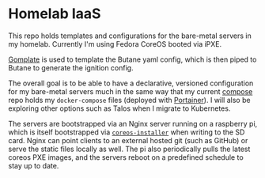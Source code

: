 # Homelab IaaS

This repo holds templates and configurations for the bare-metal servers in my homelab. Currently I'm using Fedora CoreOS booted via iPXE.

[Gomplate](https://docs.gomplate.ca/) is used to template the Butane yaml config, which is then piped to Butane to generate the ignition config.

The overall goal is to be able to have a declarative, versioned configuration for my bare-metal servers much in the same way that my current [compose](https://github.com/paulhutchings/compose) repo holds my `docker-compose` files (deployed with [Portainer](https://www.portainer.io/)). I will also be exploring other options such as Talos when I migrate to Kubernetes.

The servers are bootstrapped via an Nginx server running on a raspberry pi, which is itself bootstrapped via [`coreos-installer`](https://coreos.github.io/coreos-installer/) when writing to the SD card. Nginx can point clients to an external hosted git (such as GitHub) or serve the static files locally as well. The pi also periodically pulls the latest coreos PXE images, and the servers reboot on a predefined schedule to stay up to date.
